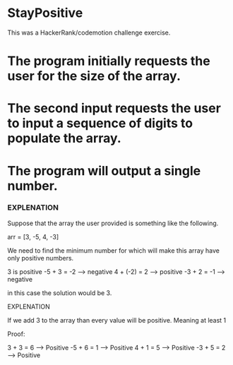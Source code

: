 # StayPositive
This was a HackerRank/codemotion challenge exercise.


# The program initially requests the user for the size of the array. 
# 
# The second input requests the user to input a sequence of digits to populate the array. 

# The program will output a single number. 

### EXPLENATION ### 

Suppose that the array the user provided is something like the following. 

arr = [3, -5, 4, -3] 

We need to find the minimum number for which will make this array have only positive numbers. 

3 is positive 
-5 + 3 = -2 --> negative 
4 + (-2) = 2 --> positive
-3 + 2 = -1 --> negative 

in this case the solution would be 3. 

EXPLENATION 

If we add 3 to the array than every value will be positive. Meaning at least 1 

Proof: 

3 + 3 = 6 --> Positive
-5 + 6 = 1 --> Positive 
4 + 1 = 5 --> Positive 
-3 + 5 = 2 --> Positive 
